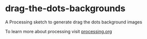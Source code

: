 drag-the-dots-backgrounds
=========================

A Processing sketch to generate drag the dots background images

To learn more about processing visit [processing.org](http://processing.org/)
